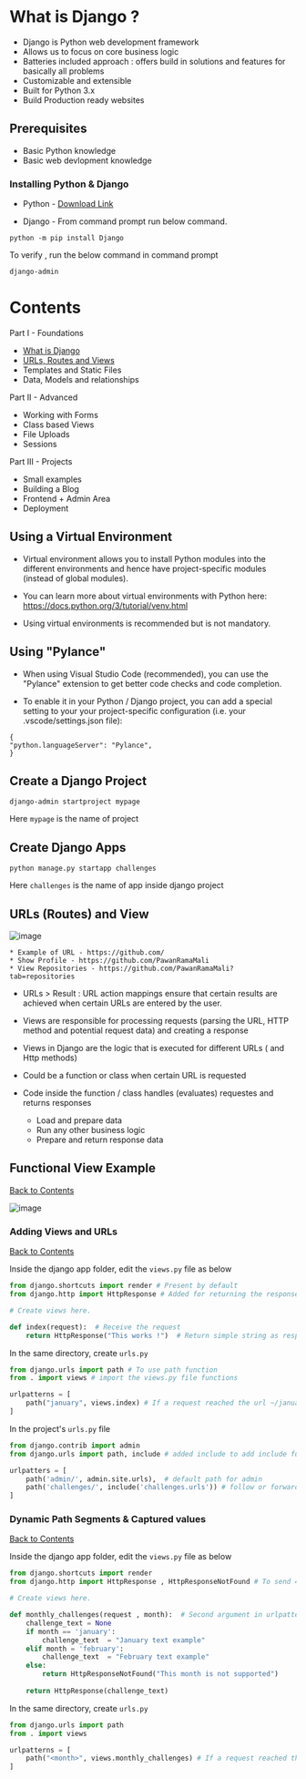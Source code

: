 # What is Django ?

* Django is Python web development framework 
* Allows us to focus on core business logic
* Batteries included approach : offers build in solutions and features for basically all problems 
* Customizable and extensible 
* Built for Python 3.x 
* Build Production ready websites 

## Prerequisites

* Basic Python knowledge 
* Basic web devlopment knowledge 

### Installing Python & Django

* Python - [Download Link](https://www.python.org/downloads)

* Django - From command prompt run below command. 
 
 ```
 python -m pip install Django
 ```
 
 To verify , run the below command in command prompt 
 
 ```
 django-admin
 ```
 
# Contents

Part I - Foundations

* [What is Django](#what-is-Django-)
* [URLs, Routes and Views](#urls-routes-and-view)
* Templates and Static Files
* Data, Models and relationships

Part II - Advanced

* Working with Forms
* Class based Views
* File Uploads
* Sessions

Part III - Projects

* Small examples
* Building a Blog
* Frontend + Admin Area
* Deployment 


## Using a Virtual Environment

* Virtual environment allows you to install Python modules into the different environments and hence have project-specific modules (instead of global modules).

* You can learn more about virtual environments with Python here: https://docs.python.org/3/tutorial/venv.html

* Using virtual environments is recommended but is not mandatory.

## Using "Pylance"

* When using Visual Studio Code (recommended), you can use the "Pylance" extension to get better code checks and code completion.

* To enable it in your Python / Django project, you can add a special setting to your your project-specific configuration (i.e. your .vscode/settings.json file):

```
{
"python.languageServer": "Pylance",
}
```

## Create a Django Project 
 
```
django-admin startproject mypage
```
Here `mypage` is the name of project

## Create Django Apps

```
python manage.py startapp challenges
```
Here `challenges` is the name of app inside django project



## URLs (Routes) and View


![image](https://user-images.githubusercontent.com/11299574/130835950-b95e2d50-a4fe-40b4-a91c-45cfee0b702e.png)

    * Example of URL - https://github.com/ 
    * Show Profile - https://github.com/PawanRamaMali 
    * View Repositories - https://github.com/PawanRamaMali?tab=repositories 

* URLs > Result : URL action mappings ensure that certain results are achieved when certain URLs are entered by the user. 

* Views are responsible for processing requests (parsing the URL, HTTP method and potential request data) and creating a response
* Views in Django are the logic that is executed for different URLs ( and Http methods)
* Could be a function or class when certain URL is requested 
* Code inside the function / class handles (evaluates) requestes and returns responses
  * Load and prepare data 
  * Run any other business logic
  * Prepare and return response data 


## Functional View Example 
[Back to Contents](#contents)

![image](https://user-images.githubusercontent.com/11299574/130840219-351fdce1-ef3e-4ecd-9578-6063f49733d1.png)

### Adding Views and URLs
[Back to Contents](#contents)

Inside the django app folder, edit the `views.py` file as below 

```py
from django.shortcuts import render # Present by default 
from django.http import HttpResponse # Added for returning the response 

# Create views here. 

def index(request):  # Receive the request 
    return HttpResponse("This works !")  # Return simple string as response

```

In the same directory, create `urls.py` 

```py
from django.urls import path # To use path function
from . import views # import the views.py file functions

urlpatterns = [
    path("january", views.index) # If a request reached the url ~/january , execute index function from views file
]

```

In the project's `urls.py` file 

```py
from django.contrib import admin
from django.urls import path, include # added include to add include function

urlpatters = [
    path('admin/', admin.site.urls),  # default path for admin 
    path('challenges/', include('challenges.urls')) # follow or forward requests to app's url patterns from here
]
```

### Dynamic Path Segments & Captured values
[Back to Contents](#contents)

Inside the django app folder, edit the `views.py` file as below 

```py
from django.shortcuts import render
from django.http import HttpResponse , HttpResponseNotFound # To send 404 error

# Create views here. 

def monthly_challenges(request , month):  # Second argument in urlpatterns
    challenge_text = None
    if month == 'january':
        challenge_text  = "January text example" 
    elif month = 'february':
        challenge_text  = "February text example"
    else:
        return HttpResponseNotFound("This month is not supported")
        
    return HttpResponse(challenge_text)  

```

In the same directory, create `urls.py` 

```py
from django.urls import path 
from . import views 

urlpatterns = [
    path("<month>", views.monthly_challenges) # If a request reached the url with any text , execute monthly_challenges function from views file
]

```
